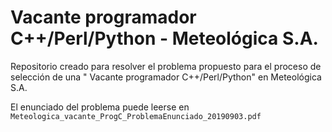 # Vacante programador C++/Perl/Python - Meteológica S.A.

Repositorio creado para resolver el problema propuesto para el proceso de selección de una " Vacante programador C++/Perl/Python" en Meteológica S.A.

El enunciado del problema puede leerse en `Meteologica_vacante_ProgC_ProblemaEnunciado_20190903.pdf`
